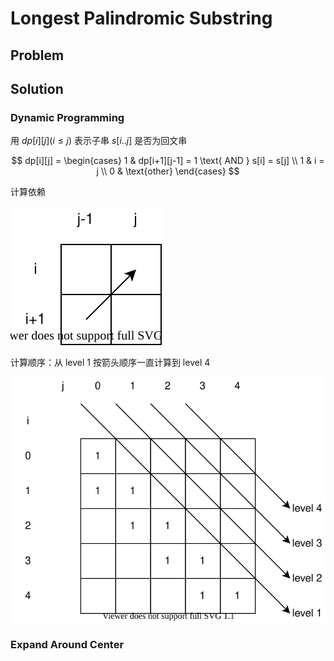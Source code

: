 # Longest Palindromic Substring

## Problem

[](desc.md ':include')

## Solution

### Dynamic Programming

用 $dp[i][j](i \leq j)$ 表示子串 $s[i..j]$ 是否为回文串

$$
dp[i][j] =
\begin{cases}
1 & dp[i+1][j-1] = 1 \text{ AND } s[i] = s[j] \\
1 & i = j \\
0 & \text{other}
\end{cases}
$$

计算依赖

![](dp-1.drawio.svg)

计算顺序：从 level 1 按箭头顺序一直计算到 level 4

![](dp-2.drawio.svg)

[](dp.cpp ':include :type=code cpp')

### Expand Around Center

[](expand-around-center.cpp ':include :type=code cpp')